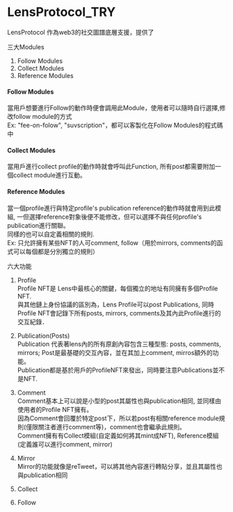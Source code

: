 # LensProtocol_TRY
LensProtocol 作為web3的社交圖譜底層支援，提供了

三大Modules
1. Follow Modules
2. Collect Modules
3. Reference Modules

#### Follow Modules
當用戶想要進行Follow的動作時便會調用此Module，使用者可以隨時自行選擇,修改follow module的方式   
Ex: "fee-on-folow", "suvscription"，都可以客製化在Follow Modules的程式碼中

#### Collect Modules
當用戶進行collect profile的動作時就會呼叫此Function, 所有post都需要附加一個collect module進行互動。   

#### Reference Modules
當一個profile進行與特定profile's publication reference的動作時就會用到此模組, 一但選擇reference對象後便不能修改，但可以選擇不與任何profile's publication進行關聯。   
同樣的也可以自定義相關的規則.  
Ex: 只允許擁有某些NFT的人可comment, follow（用於mirrors, comments的函式可以每個都是分別獨立的規則） 

六大功能  
1. Profile  
Profile NFT是 Lens中最核心的關鍵，每個獨立的地址有同擁有多個Profile NFT.  
與其他鏈上身份協議的區別為，Lens Profile可以post Publications, 同時Profile NFT會記錄下所有posts, mirrors, comments及其內此Profile進行的交互紀錄．   

2. Publication(Posts)  
Publication 代表著lens內的所有原創內容包含三種型態: posts, comments, mirrors; Post是最基礎的交互內容，並在其加上comment, mirros額外的功能。  
Publication都是基於用戶的ProfileNFT來發出，同時要注意Publications並不是NFT.  

3. Comment  
Comment基本上可以說是小型的post其屬性也與publication相同, 並同樣由使用者的Profile NFT擁有。  
因為Comment會回覆於特定post下，所以若post有相關reference module規則(僅限關注者進行comment等)，comment也會繼承此規則。  
Comment擁有有Collect模組(自定義如何將其mint成NFT), Reference模組(定義誰可以進行comment, mirror)

4. Mirror  
Mirror的功能就像是reTweet，可以將其他內容進行轉貼分享，並且其屬性也與publication相同

5. Collect
6. Follow
